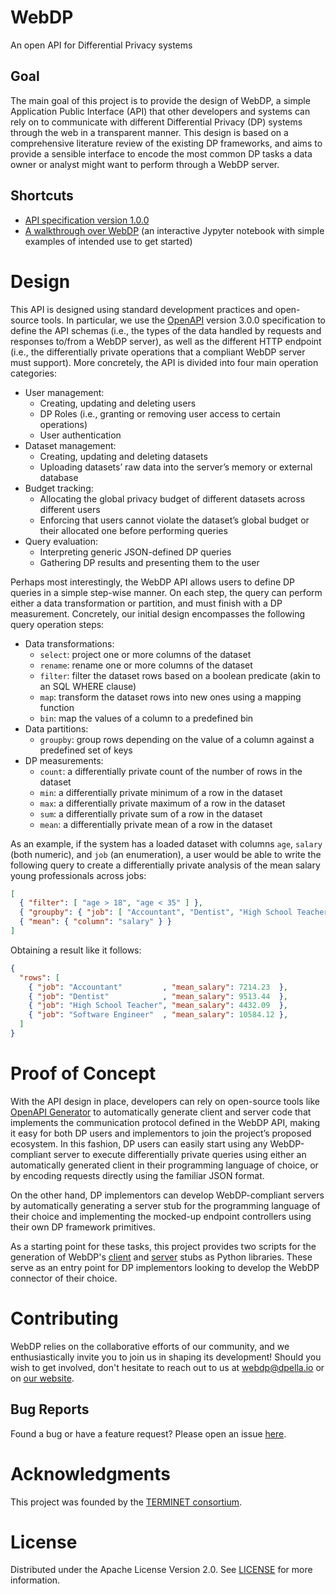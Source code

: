 # WebDP
An open API for Differential Privacy systems

## Goal
The main goal of this project is to provide the design of WebDP, a simple
Application Public Interface (API) that other developers and systems can rely on
to communicate with different Differential Privacy (DP) systems through the web
in a transparent manner. This design is based on a comprehensive literature
review of the existing DP frameworks, and aims to provide a sensible interface
to encode the most common DP tasks a data owner or analyst might want to perform
through a WebDP server.

## Shortcuts

* [API specification version 1.0.0](https://editor.swagger.io/?url=https://webdp.dev/api/WebDP-1.0.0.yml)
* [A walkthrough over WebDP](/mockup/webdp_mockup.ipynb) (an interactive Jypyter
  notebook with simple examples of intended use to get started)

# Design

This API is designed using standard development practices and open-source tools.
In particular, we use the [OpenAPI](https://www.openapis.org/) version 3.0.0
specification to define the API schemas (i.e., the types of the data handled by
requests and responses to/from a WebDP server), as well as the different HTTP
endpoint (i.e., the differentially private operations that a compliant WebDP
server must support). More concretely, the API is divided into four main
operation categories:

* User management:
  + Creating, updating and deleting users
  + DP Roles (i.e., granting or removing user access to certain operations)
  + User authentication
* Dataset management:
  + Creating, updating and deleting datasets
  + Uploading datasets’ raw data into the server’s memory or external database
* Budget tracking:
  + Allocating the global privacy budget of different datasets across different
    users
  + Enforcing that users cannot violate the dataset’s global budget or their
    allocated one before performing queries
* Query evaluation:
  + Interpreting generic JSON-defined DP queries
  + Gathering DP results and presenting them to the user

Perhaps most interestingly, the WebDP API allows users to define DP queries in a
simple step-wise manner. On each step, the query can perform either a data
transformation or partition, and must finish with a DP measurement. Concretely,
our initial design encompasses the following query operation steps:

* Data transformations:
  +  `select`: project one or more columns of the dataset
  +  `rename`: rename one or more columns of the dataset
  +  `filter`: filter the dataset rows based on a boolean predicate (akin to an
     SQL WHERE clause)
  +  `map`: transform the dataset rows into new ones using a mapping function
  +  `bin`: map the values of a column to a predefined bin
* Data partitions:
  + `groupby`: group rows depending on the value of a column against a
    predefined set of keys
* DP measurements:
  + `count`: a differentially private count of the number of rows in the dataset
  + `min`: a differentially private minimum of a row in the dataset
  + `max`: a differentially private maximum of a row in the dataset
  + `sum`: a differentially private sum of a row in the dataset
  + `mean`: a differentially private mean of a row in the dataset

As an example, if the system has a loaded dataset with columns `age`, `salary`
(both numeric), and `job` (an enumeration), a user would be able to write the
following query to create a differentially private analysis of the mean salary
young professionals across jobs:

```json
[
  { "filter": [ "age > 18", "age < 35" ] },
  { "groupby": { "job": [ "Accountant", "Dentist", "High School Teacher", "Software Engineer" ] } },
  { "mean": { "column": "salary" } }
]
```

Obtaining a result like it follows:

```json
{
  "rows": [
    { "job": "Accountant"         , "mean_salary": 7214.23  },
    { "job": "Dentist"            , "mean_salary": 9513.44  },
    { "job": "High School Teacher", "mean_salary": 4432.09  },
    { "job": "Software Engineer"  , "mean_salary": 10584.12 },
  ]
}
```

# Proof of Concept

With the API design in place, developers can rely on open-source tools like
[OpenAPI Generator](https://github.com/OpenAPITools/openapi-generator) to
automatically generate client and server code that implements the communication
protocol defined in the WebDP API, making it easy for both DP users and
implementors to join the project’s proposed ecosystem. In this fashion, DP
users can easily start using any WebDP-compliant server to execute
differentially private queries using either an automatically generated client
in their programming language of choice, or by encoding requests directly using
the familiar JSON format.

On the other hand, DP implementors can develop WebDP-compliant servers by
automatically generating a server stub for the programming language of their
choice and implementing the mocked-up endpoint controllers using their own DP
framework primitives.

As a starting point for these tasks, this project provides two scripts for the
generation of WebDP's [client](/scripts/generate-client-stub-python.sh) and
[server](/scripts/generate-server-stub-python.sh) stubs as Python libraries.
These serve as an entry point for DP implementors looking to develop the WebDP
connector of their choice.

# Contributing
WebDP relies on the collaborative efforts of our community, and we
enthusiastically invite you to join us in shaping its development! Should you
wish to get involved, don't hesitate to reach out to us at
[webdp@dpella.io](mailto:webdp@dpella.io) or on [our website](https://dpella.io).

## Bug Reports
Found a bug or have a feature request? Please open an issue
[here](https://github.com/dpella/WebDP/issues).

# Acknowledgments
This project was founded by the [TERMINET
consortium](https://terminet-h2020.eu/).

# License
Distributed under the Apache License Version 2.0. See [LICENSE](LICENSE) for more
information.
